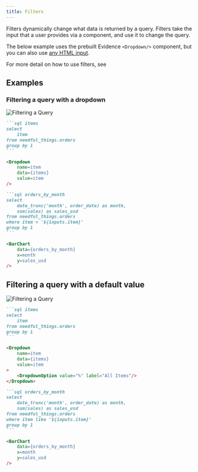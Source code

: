 ```yaml
---
title: Filters
---
```


Filters dynamically change what data is returned by a query. Filters take the input that a user provides via a component, and use it to change the query.

The below example uses the prebuilt Evidence `<Dropdown/>` component, but you can also use [any HTML input](https://www.w3schools.com/html/html_form_input_types.asp).

For more detail on how to use filters, see 

## Examples

### Filtering a query with a dropdown

![Filtering a Query](/img/filters-queries.png)

````markdown
```sql items
select 
    item
from needful_things.orders
group by 1
```

<Dropdown
    name=item
    data={items}
    value=item
/>

```sql orders_by_month
select
    date_trunc('month', order_date) as month,
    sum(sales) as sales_usd
from needful_things.orders
where item = '${inputs.item}'
group by 1
```

<BarChart
    data={orders_by_month}
    x=month
    y=sales_usd
/>
````


## Filtering a query with a default value

![Filtering a Query](/img/filters-default.png)

````markdown
```sql items
select 
    item
from needful_things.orders
group by 1
```

<Dropdown
    name=item
    data={items}
    value=item
>
    <DropdownOption value="%" label="All Items"/>
</Dropdown>

```sql orders_by_month
select
    date_trunc('month', order_date) as month,
    sum(sales) as sales_usd
from needful_things.orders
where item like '${inputs.item}'
group by 1
```

<BarChart
    data={orders_by_month}
    x=month
    y=sales_usd
/>
````